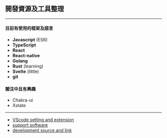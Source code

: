 ## 開發資源及工具整理
***
#### 目前有使用的框架及語言
- **Javascript** (ES6)
- **TypeScript**
- **React**
- **React-native**
- **Golang**
- **Rust** (learning)
- **Svelte** (little)
- **git**

#### 關注中且有興趣
- Chakra-ui
- Xstate
***
- [VScode setting and extension](./VScode.md)
- [support software](./Software.md)
- [development source and link](./Source.md)

